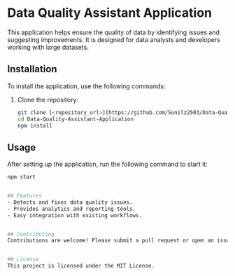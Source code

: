 # Data Quality Assistant Application
This application helps ensure the quality of data by identifying issues and suggesting improvements. It is designed for data analysts and developers working with large datasets.

## Installation
To install the application, use the following commands:
1. Clone the repository:
   ```bash
   git clone [<repository_url>](https://github.com/Sunilz2503/Data-Quality-Assistant-Application/
   cd Data-Quality-Assistant-Application
   npm install

  ## Usage
After setting up the application, run the following command to start it:
```bash
npm start


## Features
- Detects and fixes data quality issues.
- Provides analytics and reporting tools.
- Easy integration with existing workflows.


## Contributing
Contributions are welcome! Please submit a pull request or open an issue to discuss changes.


## License
This project is licensed under the MIT License.
